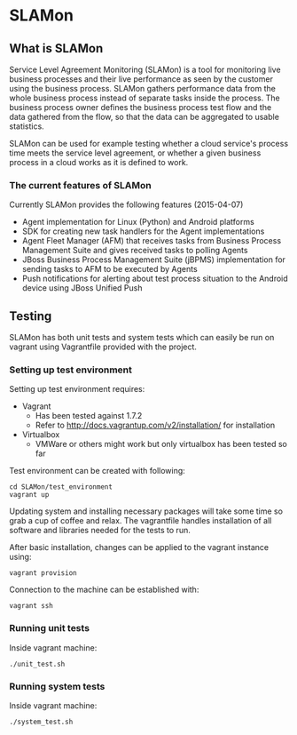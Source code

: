 SLAMon
======

What is SLAMon
--------------
Service Level Agreement Monitoring (SLAMon) is a tool for monitoring live business processes and their live
performance as seen by the customer using the business process. SLAMon gathers performance data from the whole business
process instead of separate tasks inside the process. The business process owner defines the business process test flow
and the data gathered from the flow, so that the data can be aggregated to usable statistics.

SLAMon can be used for example testing whether a cloud service's process time meets the service level agreement, or
whether a given business process in a cloud works as it is defined to work.


### The current features of SLAMon

Currently SLAMon provides the following features (2015-04-07)

- Agent implementation for Linux (Python) and Android platforms
- SDK for creating new task handlers for the Agent implementations
- Agent Fleet Manager (AFM) that receives tasks from Business Process Management Suite and gives received tasks to
polling Agents
- JBoss Business Process Management Suite (jBPMS) implementation for sending tasks to AFM to be executed by Agents
- Push notifications for alerting about test process situation to the Android device using JBoss Unified Push


Testing
-------
SLAMon has both unit tests and system tests which can easily be run on vagrant using Vagrantfile provided with the project.

### Setting up test environment

Setting up test environment requires:
- Vagrant
  - Has been tested against 1.7.2
  - Refer to http://docs.vagrantup.com/v2/installation/ for installation
- Virtualbox
  - VMWare or others might work but only virtualbox has been tested so far

Test environment can be created with following:

    cd SLAMon/test_environment
    vagrant up

Updating system and installing necessary packages will take some time so grab a cup of coffee and relax.
The vagrantfile handles installation of all software and libraries needed for the tests to run.

After basic installation, changes can be applied to the vagrant instance using:

    vagrant provision

Connection to the machine can be established with:

    vagrant ssh

### Running unit tests

Inside vagrant machine:

    ./unit_test.sh

### Running system tests

Inside vagrant machine:

    ./system_test.sh
